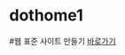 # dothome1

#웹 표준 사이트 만들기
<a href="https://limnangman96.github.io/dothome1/webstandard/index.html">바로가기</a>
